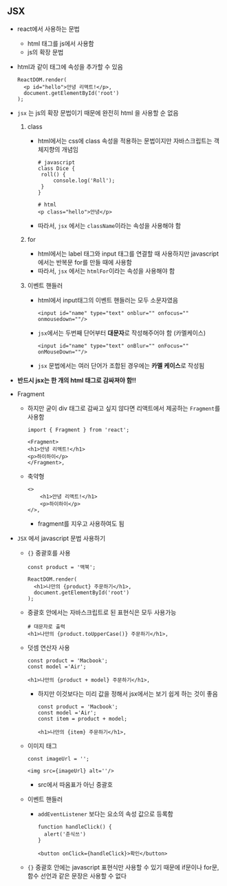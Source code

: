 ## JSX

* react에서 사용하는 문법

  * html 태그를 js에서 사용함
  * js의 확장 문법

* html과 같이 태그에 속성을 추가할 수 있음

  ```
  ReactDOM.render(
    <p id="hello">안녕 리액트!</p>,
    document.getElementById('root')
  );
  ```

* `jsx` 는 js의 확장 문법이기 때문에 완전히 html 을 사용할 순 없음

  1. class

     * html에서는 css에 class 속성을 적용하는 문법이지만 자바스크립트는 객체지향의 개념임

       ```
       # javascript
       class Dice {
       	roll() {
       		console.log('Roll');
       	}
       }
       ```

       ```
       # html
       <p class="hello">안녕</p>
       ```

     * 따라서, `jsx` 에서는 `className`이라는 속성을 사용해야 함

  2. for

     * html에서는 label 태그와 input 태그를 연결할 때 사용하지만 javascript에서는 반복문 for를 만들 때에 사용함
     * 따라서, `jsx` 에서는 `htmlFor`이라는 속성을 사용해야 함

  3. 이벤트 핸들러

     * html에서 input태그의 이벤트 핸들러는 모두 소문자였음

       ```
       <input id="name" type="text" onblur="" onfocus="" onmousedown=""/>
       ```

     * `jsx`에서는 두번째 단어부터 **대문자**로 작성해주어야 함 (카멜케이스)

       ```
       <input id="name" type="text" onBlur="" onFocus="" onMouseDown=""/>
       ```

     * `jsx` 문법에서는 여러 단어가 조합된 경우에는 **카멜 케이스**로 작성됨

* **반드시 jsx는 한 개의 html 태그로 감싸져야 함!!**

* Fragment

  * 하지만 굳이 div 태그로 감싸고 싶지 않다면 리액트에서 제공하는 `Fragment`를 사용함

    ```
    import { Fragment } from 'react';
    
    <Fragment>
    <h1>안녕 리액트!</h1>
    <p>하이하이</p>
    </Fragment>,
    ```


  * 축약형

    ```
    <>
        <h1>안녕 리액트!</h1>
        <p>하이하이</p>
    </>,
    ```

    * fragment를 지우고 사용하여도 됨

* `JSX` 에서 javascript 문법 사용하기

  * `{}` 중괄호를 사용

    ```
    const product = '맥북';
    
    ReactDOM.render(
      <h1>나만의 {product} 주문하기</h1>,
      document.getElementById('root')
    );
    ```

  * 중괄호 안에서는 자바스크립트로 된 표현식은 모두 사용가능

    ```
    # 대문자로 출력
    <h1>나만의 {product.toUpperCase()} 주문하기</h1>,
    ```

  * 덧셈 연산자 사용

    ```
    const product = 'Macbook';
    const model ='Air';
    
    <h1>나만의 {product + model} 주문하기</h1>,
    ```

    * 하지만 이것보다는 미리 값을 정해서 jsx에서는 보기 쉽게 하는 것이 좋음

      ```
      const product = 'Macbook';
      const model ='Air';
      const item = product + model;
      
      <h1>나만의 {item} 주문하기</h1>,
      ```

  * 이미지 태그

    ```
    const imageUrl = '';
    
    <img src={imageUrl} alt=''/>
    ```

    * src에서 따옴표가 아닌 중괄호

  * 이벤트 핸들러

    * `addEventListener` 보다는 요소의 속성 값으로 등록함

      ```
      function handleClick() {
        alert('춘식쓰')
      }
      
      <button onClick={handleClick}>확인</button>
      ```

  * `{}` 중괄호 안에는 javascript 표현식만 사용할 수 있기 때문에 if문이나 for문, 함수 선언과 같은 문장은 사용할 수 없다

